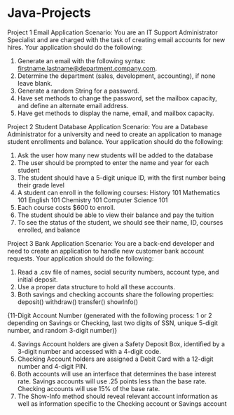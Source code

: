 # Java-Projects
Project 1
Email Application
Scenario: You are an IT Support Administrator Specialist and are
charged with the task of creating email accounts for new hires.
Your application should do the following:
1) Generate an email with the following syntax: firstname.lastname@department.company.com.
2) Determine the department (sales, development, accounting), if none leave blank.
3) Generate a random String for a password.
4) Have set methods to change the password, set the mailbox capacity, and define an alternate
email address.
5) Have get methods to display the name, email, and mailbox capacity.


Project 2
Student Database Application
Scenario: You are a Database Administrator for a university and need to
create an application to manage student enrollments and balance.
Your application should do the following:
1) Ask the user how many new students will be added to the database
2) The user should be prompted to enter the name and year for each student
3) The student should have a 5-digit unique ID, with the first number being their grade level
4) A student can enroll in the following courses:
History 101
Mathematics 101
English 101
Chemistry 101
Computer Science 101
5) Each course costs $600 to enroll.
6) The student should be able to view their balance and pay the tuition
7) To see the status of the student, we should see their name, ID, courses enrolled, and balance


Project 3
Bank Application
Scenario: You are a back-end developer and need to create an application to handle new customer bank account requests.
Your application should do the following:
1) Read a .csv file of names, social security numbers, account type, and initial deposit.
2) Use a proper data structure to hold all these accounts.
3) Both savings and checking accounts share the following properties:
deposit()
withdraw()
transfer()
showInfo()
  
  {11-Digit Account Number (generated with the following process: 1 or 2 depending on Savings or Checking, last two digits of      SSN, unique 5-digit number, and random 3-digit number)}

4) Savings Account holders are given a Safety Deposit Box, identified by a 3-digit number and accessed with a 4-digit code.
5) Checking Account holders are assigned a Debit Card with a 12-digit number and 4-digit PIN.
6) Both accounts will use an interface that determines the base interest rate.
Savings accounts will use .25 points less than the base rate.
Checking accounts will use 15% of the base rate.
7) The Show-Info method should reveal relevant account information as well as information specific to the Checking account or Savings account
